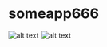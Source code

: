 # someapp666

![alt text](https://https://github.com/PawelRybickiLogi/someapp666/blob/main/assets/screen1.png?raw=true)
![alt text](https://https://github.com/PawelRybickiLogi/someapp666/blob/main/assets/screen2.png?raw=true)
